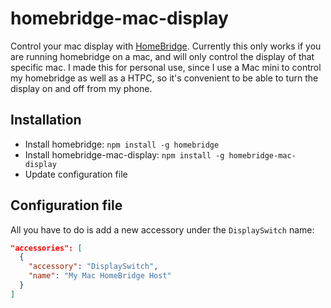 # homebridge-mac-display
Control your mac display with [HomeBridge](https://github.com/nfarina/homebridge). Currently this only works if you are running homebridge on a mac, and will only control the display of that specific mac. I made this for personal use, since I use a Mac mini to control my homebridge as well as a HTPC, so it's convenient to be able to turn the display on and off from my phone.

## Installation
- Install homebridge: `npm install -g homebridge`
- Install homebridge-mac-display: `npm install -g homebridge-mac-display`
- Update configuration file

## Configuration file
All you have to do is add a new accessory under the `DisplaySwitch` name:
```json
"accessories": [
  {
    "accessory": "DisplaySwitch",
    "name": "My Mac HomeBridge Host"
  }
]
```